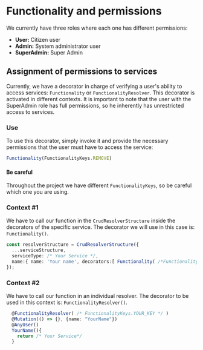 
# Functionality and permissions

We currently have three roles where each one has different permissions:

- **User:** Citizen user
- **Admin:** System administrator user
- **SuperAdmin:** Super Admin

## Assignment of permissions to services

Currently, we have a decorator in charge of verifying a user's ability to access services: ``Functionality`` or ``FunctionalityResolver``. This decorator is activated in different contexts. It is important to note that the user with the SuperAdmin role has full permissions, so he inherently has unrestricted access to services.

### Use

To use this decorator, simply invoke it and provide the necessary permissions that the user must have to access the service:

```typescript
Functionality(FunctionalityKeys.REMOVE)
```

#### Be careful

Throughout the project we have different ```FunctionalityKeys```, so be careful which one you are using.

### Context #1

We have to call our function in the ```CrudResolverStructure``` inside the decorators of the specific service. The decorator we will use in this case is: ```Functionality()```.

```typescript
const resolverStructure = CrudResolverStructure({
  ...serviceStructure,
  serviceType: /* Your Service */,
  name:{ name: 'Your name', decorators:[ Functionality( /*FunctionalityKeys.YOUR_KEY*/) ] },
});
```

### Context #2

We have to call our function in an individual resolver. The decorator to be used in this context is: ```FunctionalityResolver()```.

```typescript
  @FunctionalityResolver( /* FunctionalityKeys.YOUR_KEY */ )
  @Mutation(() => {}, {name: "YourName"})
  @AnyUser()
  YourName(){
    return /* Your Service*/
  }
```
